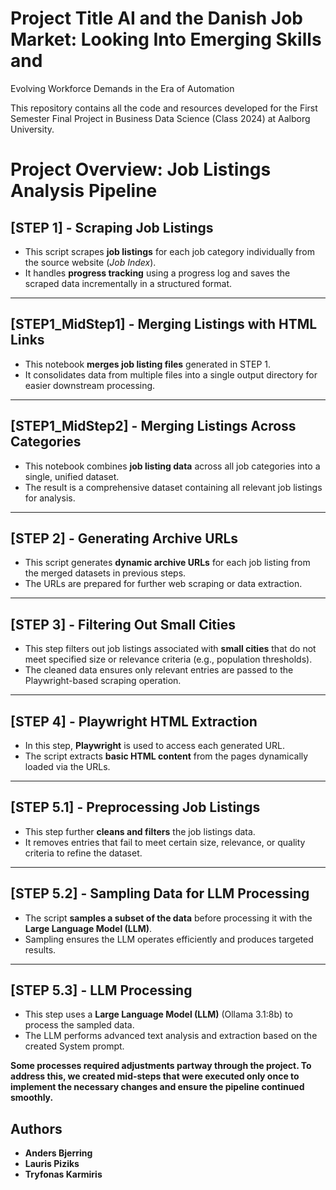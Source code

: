 # Project Title AI and the Danish Job Market: Looking Into Emerging Skills and
Evolving Workforce Demands in the Era of Automation

This repository contains all the code and resources developed for the First Semester Final Project in Business Data Science (Class 2024) at Aalborg University.

# Project Overview: Job Listings Analysis Pipeline

## **[STEP 1] - Scraping Job Listings**
- This script scrapes **job listings** for each job category individually from the source website (*Job Index*).  
- It handles **progress tracking** using a progress log and saves the scraped data incrementally in a structured format.

---

## **[STEP1_MidStep1] - Merging Listings with HTML Links**
- This notebook **merges job listing files** generated in STEP 1.  
- It consolidates data from multiple files into a single output directory for easier downstream processing.

---

## **[STEP1_MidStep2] - Merging Listings Across Categories**
- This notebook combines **job listing data** across all job categories into a single, unified dataset.  
- The result is a comprehensive dataset containing all relevant job listings for analysis.

---

## **[STEP 2] - Generating Archive URLs**
- This script generates **dynamic archive URLs** for each job listing from the merged datasets in previous steps.  
- The URLs are prepared for further web scraping or data extraction.

---

## **[STEP 3] - Filtering Out Small Cities**
- This step filters out job listings associated with **small cities** that do not meet specified size or relevance criteria (e.g., population thresholds).  
- The cleaned data ensures only relevant entries are passed to the Playwright-based scraping operation.

---

## **[STEP 4] - Playwright HTML Extraction**
- In this step, **Playwright** is used to access each generated URL.  
- The script extracts **basic HTML content** from the pages dynamically loaded via the URLs.

---

## **[STEP 5.1] - Preprocessing Job Listings**
- This step further **cleans and filters** the job listings data.  
- It removes entries that fail to meet certain size, relevance, or quality criteria to refine the dataset.

---

## **[STEP 5.2] - Sampling Data for LLM Processing**
- The script **samples a subset of the data** before processing it with the **Large Language Model (LLM)**.  
- Sampling ensures the LLM operates efficiently and produces targeted results.

---

## **[STEP 5.3] - LLM Processing**
- This step uses a **Large Language Model (LLM)** (Ollama 3.1:8b) to process the sampled data.  
- The LLM performs advanced text analysis and extraction based on the created System prompt.

**Some processes required adjustments partway through the project. To address this, we created mid-steps that were executed only once to implement the necessary changes and ensure the pipeline continued smoothly.**


## Authors
- **Anders Bjerring**  
- **Lauris Piziks**  
- **Tryfonas Karmiris**


